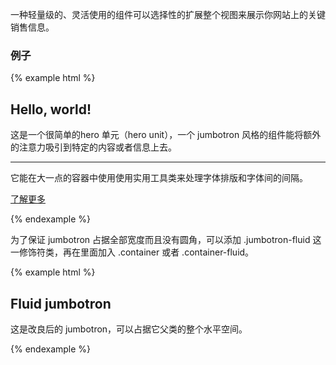 一种轻量级的、灵活使用的组件可以选择性的扩展整个视图来展示你网站上的关键销售信息。

### 例子

{% example html %}

## Hello, world!

这是一个很简单的hero  单元（hero unit），一个 jumbotron 风格的组件能将额外的注意力吸引到特定的内容或者信息上去。

----------

它能在大一点的容器中使用使用实用工具类来处理字体排版和字体间的间隔。

[了解更多](https://github.com/yangxuanxc/bootstrapcn/blob/master/components/jumbotron.md#)

{% endexample %}

为了保证 jumbotron 占据全部宽度而且没有圆角，可以添加 .jumbotron-fluid 这一修饰符类，再在里面加入 .container 或者 .container-fluid。

{% example html %}

## Fluid jumbotron

这是改良后的 jumbotron，可以占据它父类的整个水平空间。

{% endexample %}


